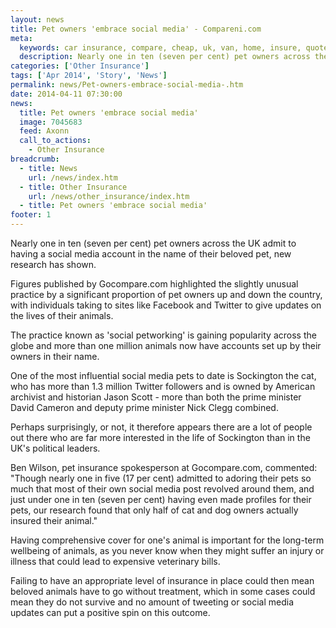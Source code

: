 ```yaml
---
layout: news
title: Pet owners 'embrace social media' - Compareni.com
meta:
  keywords: car insurance, compare, cheap, uk, van, home, insure, quotes, online, comparison, bike, loans, life
  description: Nearly one in ten (seven per cent) pet owners across the UK admit to having a social media account in the name of their beloved pet, new research has shown
categories: ['Other Insurance']
tags: ['Apr 2014', 'Story', 'News']
permalink: news/Pet-owners-embrace-social-media-.htm
date: 2014-04-11 07:30:00
news:
  title: Pet owners 'embrace social media'
  image: 7045683
  feed: Axonn
  call_to_actions:
    - Other Insurance
breadcrumb:
  - title: News
    url: /news/index.htm
  - title: Other Insurance
    url: /news/other_insurance/index.htm
  - title: Pet owners 'embrace social media'
footer: 1
---
```


Nearly one in ten (seven per cent) pet owners across the UK admit to having a social media account in the name of their beloved pet, new research has shown.

Figures published by Gocompare.com highlighted the slightly unusual practice by a significant proportion of pet owners up and down the country, with individuals taking to sites like Facebook and Twitter to give updates on the lives of their animals.

The practice known as &#39;social petworking&#39; is gaining popularity across the globe and more than one million animals now have accounts set up by their owners in their name.

One of the most influential social media pets to date is Sockington the cat, who has more than 1.3 million Twitter followers and is owned by American archivist and historian Jason Scott - more than both the prime minister David Cameron and deputy prime minister Nick Clegg combined.

Perhaps surprisingly, or not, it therefore appears there are a lot of people out there who are far more interested in the life of Sockington than in the UK&#39;s political leaders.

Ben Wilson, pet insurance spokesperson at Gocompare.com, commented: &quot;Though nearly one in five (17 per cent) admitted to adoring their pets so much that most of their own social media post revolved around them, and just under one in ten (seven per cent) having even made profiles for their pets, our research found that only half of cat and dog owners actually insured their animal.&quot;

Having comprehensive cover for one&#39;s animal is important for the long-term wellbeing of animals, as you never know when they might suffer an injury or illness that could lead to expensive veterinary bills.

Failing to have an appropriate level of insurance in place could then mean beloved animals have to go without treatment, which in some cases could mean they do not survive and no amount of tweeting or social media updates can put a positive spin on this outcome.
